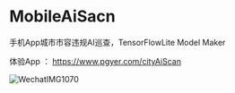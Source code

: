 # MobileAiSacn
手机App城市市容违规AI巡查，TensorFlowLite Model Maker

体验App ： https://www.pgyer.com/cityAiScan

![WechatIMG1070](https://github.com/AnyLifeZLB/MobileAiSacn/assets/15169396/6ffca6c8-b1d4-4e76-a1e9-93e0eda05644)
